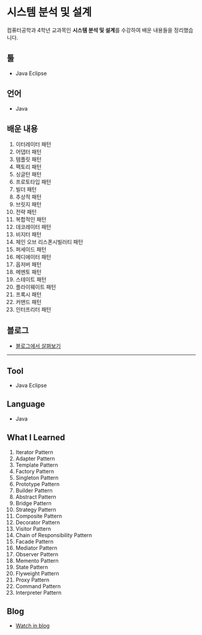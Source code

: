 # 시스템 분석 및 설계

컴퓨터공학과 4학년 교과목인 **시스템 분석 및 설계**를 수강하여 배운 내용들을 정리했습니다.

## 툴

- Java Eclipse

## 언어

- Java

## 배운 내용

1. 이터레이터 패턴
2. 어댑터 패턴
3. 템플릿 패턴
4. 팩토리 패턴
5. 싱글턴 패턴
6. 프로토타입 패턴
7. 빌더 패턴
8. 추상적 패턴
9. 브릿지 패턴
10. 전략 패턴
11. 복합적인 패턴
12. 데코레이터 패턴
13. 비지터 패턴
14. 체인 오브 리스폰시빌러티 패턴
15. 퍼세이드 패턴
16. 메디에이터 패턴
17. 옵저버 패턴
18. 메멘토 패턴
19. 스테이트 패턴
20. 플라이웨이트 패턴
21. 프록시 패턴
22. 커맨드 패턴
23. 인터프리터 패턴

## 블로그

- [블로그에서 살펴보기](https://eliotjang.github.io/tags/#디자인-패턴)



---



## Tool

- Java Eclipse

## Language

- Java

## What I Learned

1. Iterator Pattern
2. Adapter Pattern
3. Template Pattern
4. Factory Pattern
5. Singleton Pattern
6. Prototype Pattern
7. Builder Pattern
8. Abstract Pattern
9. Bridge Pattern
10. Strategy Pattern
11. Composite Pattern
12. Decorator Pattern
13. Visitor Pattern
14. Chain of Responsibility Pattern
15. Facade Pattern
16. Mediator Pattern
17. Observer Pattern
18. Memento Pattern
19. State Pattern
20. Flyweight Pattern
21. Proxy Pattern
22. Command Pattern
23. Interpreter Pattern

## Blog

- [Watch in blog](https://eliotjang.github.io/tags/#디자인-패턴)